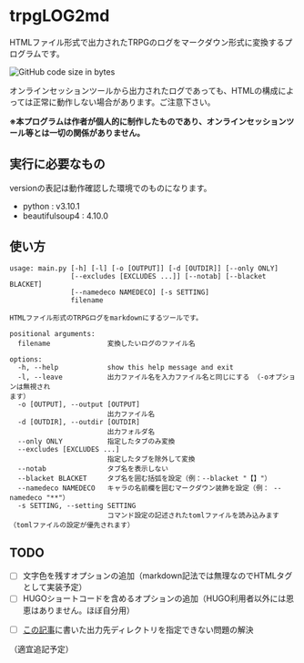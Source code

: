 # trpgLOG2md

HTMLファイル形式で出力されたTRPGのログをマークダウン形式に変換するプログラムです。

![GitHub code size in bytes](https://img.shields.io/github/languages/code-size/msattova/trpgLOG2md)

オンラインセッションツールから出力されたログであっても、HTMLの構成によっては正常に動作しない場合があります。ご注意下さい。

**※本プログラムは作者が個人的に制作したものであり、オンラインセッションツール等とは一切の関係がありません。**

## 実行に必要なもの

versionの表記は動作確認した環境でのものになります。

* python : v3.10.1
* beautifulsoup4 : 4.10.0

## 使い方

```log
usage: main.py [-h] [-l] [-o [OUTPUT]] [-d [OUTDIR]] [--only ONLY]
               [--excludes [EXCLUDES ...]] [--notab] [--blacket BLACKET]
               [--namedeco NAMEDECO] [-s SETTING]
               filename

HTMLファイル形式のTRPGログをmarkdownにするツールです。

positional arguments:
  filename              変換したいログのファイル名

options:
  -h, --help            show this help message and exit
  -l, --leave           出力ファイル名を入力ファイル名と同じにする （-oオプションは無視され
ます）
  -o [OUTPUT], --output [OUTPUT]
                        出力ファイル名
  -d [OUTDIR], --outdir [OUTDIR]
                        出力フォルダ名
  --only ONLY           指定したタブのみ変換
  --excludes [EXCLUDES ...]
                        指定したタブを除外して変換
  --notab               タブ名を表示しない
  --blacket BLACKET     タブ名を囲む括弧を設定（例：--blacket "【】"）
  --namedeco NAMEDECO   キャラの名前欄を囲むマークダウン装飾を設定（例： --namedeco "**"）
  -s SETTING, --setting SETTING
                        コマンド設定の記述されたtomlファイルを読み込みます（tomlファイルの設定が優先されます）
```

## TODO

- [ ] 文字色を残すオプションの追加（markdown記法では無理なのでHTMLタグとして実装予定）
- [ ] HUGOショートコードを含めるオプションの追加（HUGO利用者以外には恩恵はありません。ほぼ自分用）
* [ ] [この記事](https://qiita.com/msattova/items/8120b23f2470667af359)に書いた出力先ディレクトリを指定できない問題の解決

（適宜追記予定）
